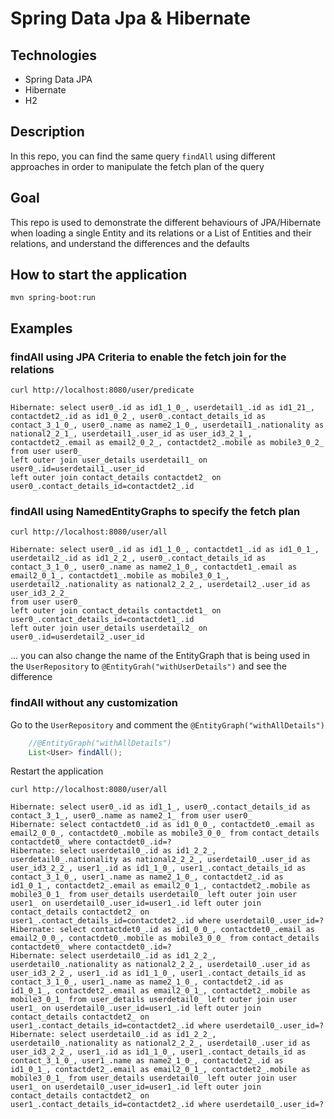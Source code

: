 # Spring Data Jpa & Hibernate

## Technologies

* Spring Data JPA
* Hibernate
* H2

## Description

In this repo, you can find the same query `findAll` using different approaches in order to manipulate the fetch plan of the query

## Goal

This repo is used to demonstrate the different behaviours of JPA/Hibernate when loading a single Entity and its relations or a List of Entities and their relations, 
and understand the differences and the defaults

## How to start the application

`mvn spring-boot:run`

## Examples

### findAll using JPA Criteria to enable the fetch join for the relations

`curl http://localhost:8080/user/predicate`

```
Hibernate: select user0_.id as id1_1_0_, userdetail1_.id as id1_21_, contactdet2_.id as id1_0_2_, user0_.contact_details_id as contact_3_1_0_, user0_.name as name2_1_0_, userdetail1_.nationality as national2_2_1_, userdetail1_.user_id as user_id3_2_1_, contactdet2_.email as email2_0_2_, contactdet2_.mobile as mobile3_0_2_ 
from user user0_ 
left outer join user_details userdetail1_ on user0_.id=userdetail1_.user_id 
left outer join contact_details contactdet2_ on user0_.contact_details_id=contactdet2_.id
```

### findAll using NamedEntityGraphs to specify the fetch plan

`curl http://localhost:8080/user/all`

```
Hibernate: select user0_.id as id1_1_0_, contactdet1_.id as id1_0_1_, userdetail2_.id as id1_2_2_, user0_.contact_details_id as contact_3_1_0_, user0_.name as name2_1_0_, contactdet1_.email as email2_0_1_, contactdet1_.mobile as mobile3_0_1_, userdetail2_.nationality as national2_2_2_, userdetail2_.user_id as user_id3_2_2_ 
from user user0_ 
left outer join contact_details contactdet1_ on user0_.contact_details_id=contactdet1_.id 
left outer join user_details userdetail2_ on user0_.id=userdetail2_.user_id
```

... you can also change the name of the EntityGraph that is being used in the `UserRepository` to `@EntityGrah("withUserDetails")` and see the difference

### findAll without any customization 

Go to the `UserRepository` and comment the `@EntityGraph("withAllDetails")` 

```java
    //@EntityGraph("withAllDetails")
    List<User> findAll();
```

Restart the application

`curl http://localhost:8080/user/all`

```
Hibernate: select user0_.id as id1_1_, user0_.contact_details_id as contact_3_1_, user0_.name as name2_1_ from user user0_
Hibernate: select contactdet0_.id as id1_0_0_, contactdet0_.email as email2_0_0_, contactdet0_.mobile as mobile3_0_0_ from contact_details contactdet0_ where contactdet0_.id=?
Hibernate: select userdetail0_.id as id1_2_2_, userdetail0_.nationality as national2_2_2_, userdetail0_.user_id as user_id3_2_2_, user1_.id as id1_1_0_, user1_.contact_details_id as contact_3_1_0_, user1_.name as name2_1_0_, contactdet2_.id as id1_0_1_, contactdet2_.email as email2_0_1_, contactdet2_.mobile as mobile3_0_1_ from user_details userdetail0_ left outer join user user1_ on userdetail0_.user_id=user1_.id left outer join contact_details contactdet2_ on user1_.contact_details_id=contactdet2_.id where userdetail0_.user_id=?
Hibernate: select contactdet0_.id as id1_0_0_, contactdet0_.email as email2_0_0_, contactdet0_.mobile as mobile3_0_0_ from contact_details contactdet0_ where contactdet0_.id=?
Hibernate: select userdetail0_.id as id1_2_2_, userdetail0_.nationality as national2_2_2_, userdetail0_.user_id as user_id3_2_2_, user1_.id as id1_1_0_, user1_.contact_details_id as contact_3_1_0_, user1_.name as name2_1_0_, contactdet2_.id as id1_0_1_, contactdet2_.email as email2_0_1_, contactdet2_.mobile as mobile3_0_1_ from user_details userdetail0_ left outer join user user1_ on userdetail0_.user_id=user1_.id left outer join contact_details contactdet2_ on user1_.contact_details_id=contactdet2_.id where userdetail0_.user_id=?
Hibernate: select userdetail0_.id as id1_2_2_, userdetail0_.nationality as national2_2_2_, userdetail0_.user_id as user_id3_2_2_, user1_.id as id1_1_0_, user1_.contact_details_id as contact_3_1_0_, user1_.name as name2_1_0_, contactdet2_.id as id1_0_1_, contactdet2_.email as email2_0_1_, contactdet2_.mobile as mobile3_0_1_ from user_details userdetail0_ left outer join user user1_ on userdetail0_.user_id=user1_.id left outer join contact_details contactdet2_ on user1_.contact_details_id=contactdet2_.id where userdetail0_.user_id=?
```

